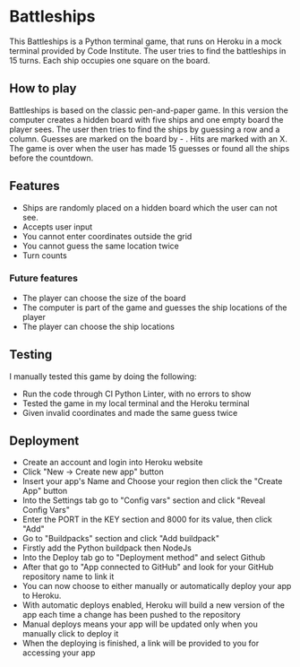 # Battleships

This Battleships is a Python terminal game, that runs on Heroku in a mock terminal provided by Code Institute.
The user tries to find the battleships in 15 turns. Each ship occupies one square on the board.

## How to play
Battleships is based on the classic pen-and-paper game. 
In this version the computer creates a hidden board with five ships and one empty board the player sees. The user then tries to find the ships by guessing a row and a column. Guesses are marked on the board by - . Hits are marked with an X. The game is over when the user has made 15 guesses or found all the ships before the countdown.

## Features
* Ships are randomly placed on a hidden board which the user can not see. 
* Accepts user input
* You cannot enter coordinates outside the grid
* You cannot guess the same location twice
* Turn counts

### Future features
* The player can choose the size of the board
* The computer is part of the game and guesses the ship locations of the player
* The player can choose the ship locations 

## Testing
I manually tested this game by doing the following:
* Run the code through CI Python Linter, with no errors to show
* Tested the game in my local terminal and the Heroku terminal
* Given invalid coordinates and made the same guess twice

## Deployment
* Create an account and login into Heroku website
* Click "New -> Create new app" button
* Insert your app's Name and Choose your region then click the "Create App" button
* Into the Settings tab go to "Config vars" section and click "Reveal Config Vars"
* Enter the PORT in the KEY section and 8000 for its value, then click "Add"
* Go to "Buildpacks" section and click "Add buildpack"
* Firstly add the Python buildpack then NodeJs
* Into the Deploy tab go to "Deployment method" and select Github
* After that go to "App connected to GitHub" and look for your GitHub repository name to link it
* You can now choose to either manually or automatically deploy your app to Heroku.
* With automatic deploys enabled, Heroku will build a new version of the app each time a change has been pushed to the repository
* Manual deploys means your app will be updated only when you manually click to deploy it
* When the deploying is finished, a link will be provided to you for accessing your app